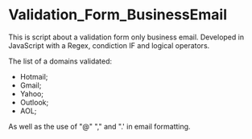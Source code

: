 # Validation_Form_BusinessEmail

This is script about a validation form only business email.
Developed in JavaScript with a Regex, condiction IF and logical operators.

The list of a domains validated:
- Hotmail;
- Gmail;
- Yahoo;
- Outlook;
- AOL;

As well as the use of "@" "," and ".' in email formatting.
